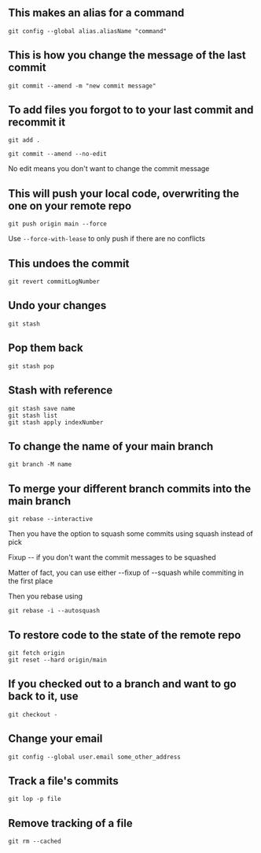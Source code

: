 ## This makes an alias for a command

```
git config --global alias.aliasName "command"
```

## This is how you change the message of the last commit

```
git commit --amend -m "new commit message"
```

## To add files you forgot to to your last commit and recommit it

```
git add .
```

```
git commit --amend --no-edit
```

No edit means you don't want to change the commit message

## This will push your local code, overwriting the one on your remote repo

```
git push origin main --force
```

Use `--force-with-lease` to only push if there are no conflicts

## This undoes the commit

```
git revert commitLogNumber
```

## Undo your changes

```
git stash
```

## Pop them back

```
git stash pop
```

## Stash with reference

```
git stash save name
git stash list
git stash apply indexNumber
```

## To change the name of your main branch

```
git branch -M name
```

## To merge your different branch commits into the main branch

```
git rebase --interactive
```

Then you have the option to squash some commits using squash instead of pick

Fixup -- if you don't want the commit messages to be squashed

Matter of fact, you can use either --fixup of --squash while commiting in the first place

Then you rebase using

```
git rebase -i --autosquash
```

## To restore code to the state of the remote repo

```
git fetch origin
git reset --hard origin/main
```

## If you checked out to a branch and want to go back to it, use

```
git checkout -
```

## Change your email

```
git config --global user.email some_other_address
```

## Track a file's commits

```
git lop -p file
```

## Remove tracking of a file

```
git rm --cached
```